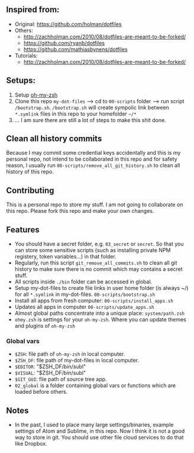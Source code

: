 ## Inspired from:

- Original: https://github.com/holman/dotfiles
- Others:
    + http://zachholman.com/2010/08/dotfiles-are-meant-to-be-forked/
    + https://github.com/ryanb/dotfiles
    + https://github.com/mathiasbynens/dotfiles
- Tutorials:
    + http://zachholman.com/2010/08/dotfiles-are-meant-to-be-forked/


## Setups:

1. Setup [oh-my-zsh](https://github.com/robbyrussell/oh-my-zsh)
2. Clone this repo `my-dot-files` --> cd to `00-scripts` folder --> run script `/bootstrap.sh`. `/bootstrap.sh` will create sympolic link between `*.symlink` files in this repo to your homefolder `~/*`
3. ... I am sure there are still a lot of steps to make this shit done.

## Clean all history commits

Because I may commit some credential keys accidentally and this is my personal repo, not intend to be collaborated in this repo and for safety reason, I usually run `00-scripts/remove_all_git_history.sh` to clean all history of this repo.

## Contributing

This is a personal repo to store my stuff. I am not going to collaborate on this repo. Please fork this repo and make your own changes.

## Features

- You should have a secret folder, e.g. `03_secret` or `secret`. So that you can store some sensitive scripts (such as installing private NPM registery, token variables...) in that folder.
- Regularly, run this script `git_remove_all_commits.sh` to clean all git history to make sure there is no commit which may contains a secret stuff.
- All scripts inside `./bin` folder can be accessed in global.
- Setup my-dot-files to create file links in user home folder (is always ~/) for all `*.symlink` in my-dot-files. `00-scripts/bootstrap.sh`
- Install all apps from fresh computer: `00-scripts/install_apps.sh`
- Updates all apps in computer `00-scripts/update_apps.sh`
- Almost global paths concentrate into a unique place: `system/path.zsh`
- `ohmy.zsh` is settings for your `oh-my-zsh`. Where you can update themes and plugins of `oh-my-zsh`

### Global vars

- `$ZSH`: file path of `oh-my-zsh` in local computer.
- `$ZSH_DF`: file path of my-dot-files in local computer.
- `$EDITOR`: "$ZSH_DF/bin/subl"
- `$VISUAL`: "$ZSH_DF/bin/subl"
- `$GIT_GUI`: file path of source tree app.
- `02_global` is a folder containing global vars or functions which are loaded before others.

## Notes

- In the past, I used to place many large settings/binaries, example settings of Atom and Sublime, in this repo. Now I think it is not a good way to store in git. You should use other file cloud services to do that like Dropbox.

